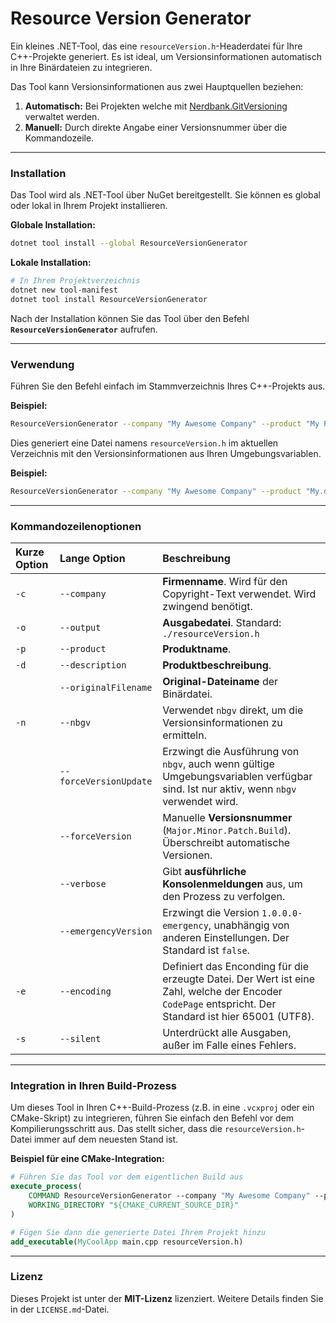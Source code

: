 ﻿# Resource Version Generator

Ein kleines .NET-Tool, das eine `resourceVersion.h`-Headerdatei für Ihre C++-Projekte generiert. Es ist ideal, um Versionsinformationen automatisch in Ihre Binärdateien zu integrieren.

Das Tool kann Versionsinformationen aus zwei Hauptquellen beziehen:

1.  **Automatisch:** Bei Projekten welche mit [Nerdbank.GitVersioning](https://github.com/dotnet/Nerdbank.GitVersioning) verwaltet werden.
2.  **Manuell:** Durch direkte Angabe einer Versionsnummer über die Kommandozeile.

-----

### Installation

Das Tool wird als .NET-Tool über NuGet bereitgestellt. Sie können es global oder lokal in Ihrem Projekt installieren.

**Globale Installation:**

```bash
dotnet tool install --global ResourceVersionGenerator
```

**Lokale Installation:**

```bash
# In Ihrem Projektverzeichnis
dotnet new tool-manifest
dotnet tool install ResourceVersionGenerator
```

Nach der Installation können Sie das Tool über den Befehl **`ResourceVersionGenerator`** aufrufen.

-----

### Verwendung

Führen Sie den Befehl einfach im Stammverzeichnis Ihres C++-Projekts aus. 

**Beispiel:**

```bash
ResourceVersionGenerator --company "My Awesome Company" --product "My Product Name" --output "./resourceVersion.h"
```

Dies generiert eine Datei namens `resourceVersion.h` im aktuellen Verzeichnis mit den Versionsinformationen aus Ihren Umgebungsvariablen.


**Beispiel:**

```bash
ResourceVersionGenerator --company "My Awesome Company" --product "My.dll" --originalFilename "My.dll" --description "Do good stuff" --nbgv
```



-----

### Kommandozeilenoptionen

| Kurze Option | Lange Option | Beschreibung |
| :--- | :--- | :--- |
| `-c`| `--company` | **Firmenname**. Wird für den Copyright-Text verwendet. Wird zwingend benötigt.|
| `-o` | `--output` | **Ausgabedatei**. Standard: `./resourceVersion.h` |
| `-p` | `--product` | **Produktname**. |
| `-d` | `--description` | **Produktbeschreibung**. |
| | `--originalFilename` | **Original-Dateiname** der Binärdatei. |
| `-n` | `--nbgv` | Verwendet `nbgv` direkt, um die Versionsinformationen zu ermitteln. |
| | `--forceVersionUpdate` | Erzwingt die Ausführung von `nbgv`, auch wenn gültige Umgebungsvariablen verfügbar sind. Ist nur aktiv, wenn `nbgv` verwendet wird.|
| | `--forceVersion` | Manuelle **Versionsnummer** (`Major.Minor.Patch.Build`). Überschreibt automatische Versionen. |
| | `--verbose` | Gibt **ausführliche Konsolenmeldungen** aus, um den Prozess zu verfolgen. |
| | `--emergencyVersion` | Erzwingt die Version `1.0.0.0-emergency`, unabhängig von anderen Einstellungen. Der Standard ist `false`.|
| `-e` | `--encoding` | Definiert das Enconding für die erzeugte Datei. Der Wert ist eine Zahl, welche der Encoder `CodePage` entspricht. Der Standard ist hier 65001 (UTF8).|
| `-s` | `--silent` | Unterdrückt alle Ausgaben, außer im Falle eines Fehlers. |

-----

### Integration in Ihren Build-Prozess

Um dieses Tool in Ihren C++-Build-Prozess (z.B. in eine `.vcxproj` oder ein CMake-Skript) zu integrieren, führen Sie einfach den Befehl vor dem Kompilierungsschritt aus. Das stellt sicher, dass die `resourceVersion.h`-Datei immer auf dem neuesten Stand ist.

**Beispiel für eine CMake-Integration:**

```cmake
# Führen Sie das Tool vor dem eigentlichen Build aus
execute_process(
    COMMAND ResourceVersionGenerator --company "My Awesome Company" --product "MyCoolApp"
    WORKING_DIRECTORY "${CMAKE_CURRENT_SOURCE_DIR}"
)

# Fügen Sie dann die generierte Datei Ihrem Projekt hinzu
add_executable(MyCoolApp main.cpp resourceVersion.h)
```

-----

### Lizenz

Dieses Projekt ist unter der **MIT-Lizenz** lizenziert. Weitere Details finden Sie in der `LICENSE.md`-Datei.
